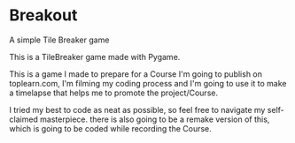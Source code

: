 # Breakout
A simple Tile Breaker game

This is a TileBreaker game made with Pygame.

This is a game I made to prepare for a Course I'm going to publish on toplearn.com, I'm filming my coding process and I'm going to use it to make a timelapse that helps me to promote the project/Course.

I tried my best to code as neat as possible, so feel free to navigate my self-claimed masterpiece.
there is also going to be a remake version of this, which is going to be coded while recording the Course.

